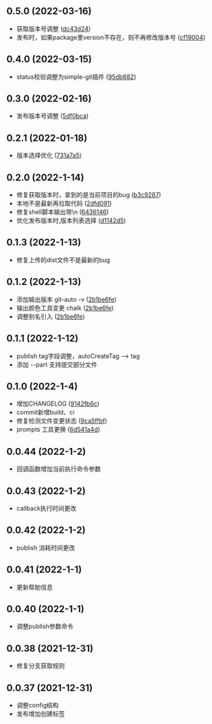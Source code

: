## 0.5.0 (2022-03-16)
- 获取版本号调整 ([dc43d24](https://github.com/heny/git-auto-merge/commit/dc43d24))
- 发布时，如果package里version不存在，则不再修改版本号 ([cf19004](https://github.com/heny/git-auto-merge/commit/cf19004))

## 0.4.0 (2022-03-15)
- status校验调整为simple-git插件 ([95db882](https://github.com/heny/git-auto-merge/commit/95db882))

## 0.3.0 (2022-02-16)
- 发布版本号调整 ([5df0bca](https://github.com/heny/git-auto-merge/commit/5df0bca))

## 0.2.1 (2022-01-18)
- 版本选择优化 ([731a7a5](https://github.com/heny/git-auto-merge/commit/731a7a5))

## 0.2.0 (2022-1-14)
- 修复获取版本时，拿到的是当前项目的bug ([b3c9287](https://github.com/heny/git-auto-merge/commit/b3c9287))
- 本地不是最新再拉取代码 ([2dfd091](https://github.com/heny/git-auto-merge/commit/2dfd091))
- 修复shell脚本输出带\n ([6436146](https://github.com/heny/git-auto-merge/commit/6436146))
- 优化发布版本时,版本列表选择 ([d1142d5](https://github.com/heny/git-auto-merge/commit/d1142d5))

## 0.1.3 (2022-1-13)
- 修复上传的dist文件不是最新的bug

## 0.1.2 (2022-1-13)
- 添加输出版本 git-auto -v ([2b1be6fe](https://github.com/heny/git-auto-merge/commit/2b1be6fe))
- 输出颜色工具变更 chalk ([2b1be6fe](https://github.com/heny/git-auto-merge/commit/2b1be6fe))
- 调整别名引入 ([2b1be6fe](https://github.com/heny/git-auto-merge/commit/2b1be6fe))

## 0.1.1 (2022-1-12)
- publish tag字段调整，autoCreateTag --> tag
- 添加 --part 支持提交部分文件

## 0.1.0 (2022-1-4)
- 增加CHANGELOG ([9142fb6c](https://github.com/heny/git-auto-merge/commit/9142fb6c))
- commit新增build、ci
- 修复检测文件变更状态 ([9ca5ffbf](https://github.com/heny/git-auto-merge/commit/9ca5ffbf))
- prompts 工具更换 ([6d541a4d](https://github.com/heny/git-auto-merge/commit/6d541a4d))

## 0.0.44 (2022-1-2)
- 回调函数增加当前执行命令参数

## 0.0.43 (2022-1-2)
- callback执行时间更改

## 0.0.42 (2022-1-2)
- publish 消耗时间更改

## 0.0.41 (2022-1-1)
- 更新帮助信息

## 0.0.40 (2022-1-1)
- 调整publish参数命令

## 0.0.38 (2021-12-31)
- 修复分支获取规则

## 0.0.37 (2021-12-31)
- 调整config结构
- 发布增加创建标签